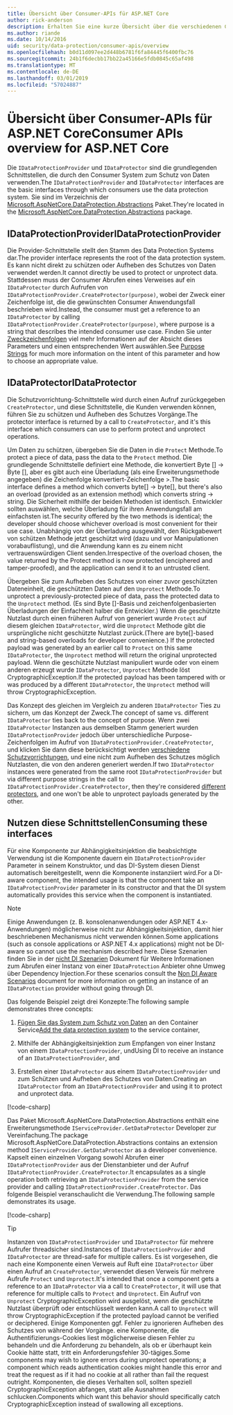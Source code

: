 ```yaml
---
title: Übersicht über Consumer-APIs für ASP.NET Core
author: rick-anderson
description: Erhalten Sie eine kurze Übersicht über die verschiedenen Consumer-APIs, die innerhalb der ASP.NET Core-Data-Protection-Bibliothek zur Verfügung.
ms.author: riande
ms.date: 10/14/2016
uid: security/data-protection/consumer-apis/overview
ms.openlocfilehash: b0d11d097ee2d448b6781f6fa84445f6400fbc76
ms.sourcegitcommit: 24b1f6decbb17bb22a45166e5fdb0845c65af498
ms.translationtype: MT
ms.contentlocale: de-DE
ms.lasthandoff: 03/01/2019
ms.locfileid: "57024887"
---
```

# <a name="consumer-apis-overview-for-aspnet-core"></a><span data-ttu-id="73db0-103">Übersicht über Consumer-APIs für ASP.NET Core</span><span class="sxs-lookup"><span data-stu-id="73db0-103">Consumer APIs overview for ASP.NET Core</span></span>

<span data-ttu-id="73db0-104">Die `IDataProtectionProvider` und `IDataProtector` sind die grundlegenden Schnittstellen, die durch den Consumer System zum Schutz von Daten verwenden.</span><span class="sxs-lookup"><span data-stu-id="73db0-104">The `IDataProtectionProvider` and `IDataProtector` interfaces are the basic interfaces through which consumers use the data protection system.</span></span> <span data-ttu-id="73db0-105">Sie sind im Verzeichnis der [Microsoft.AspNetCore.DataProtection.Abstractions](https://www.nuget.org/packages/Microsoft.AspNetCore.DataProtection.Abstractions/) Paket.</span><span class="sxs-lookup"><span data-stu-id="73db0-105">They're located in the [Microsoft.AspNetCore.DataProtection.Abstractions](https://www.nuget.org/packages/Microsoft.AspNetCore.DataProtection.Abstractions/) package.</span></span>

## <a name="idataprotectionprovider"></a><span data-ttu-id="73db0-106">IDataProtectionProvider</span><span class="sxs-lookup"><span data-stu-id="73db0-106">IDataProtectionProvider</span></span>

<span data-ttu-id="73db0-107">Die Provider-Schnittstelle stellt den Stamm des Data Protection Systems dar.</span><span class="sxs-lookup"><span data-stu-id="73db0-107">The provider interface represents the root of the data protection system.</span></span> <span data-ttu-id="73db0-108">Es kann nicht direkt zu schützen oder Aufheben des Schutzes von Daten verwendet werden.</span><span class="sxs-lookup"><span data-stu-id="73db0-108">It cannot directly be used to protect or unprotect data.</span></span> <span data-ttu-id="73db0-109">Stattdessen muss der Consumer Abrufen eines Verweises auf ein `IDataProtector` durch Aufrufen von `IDataProtectionProvider.CreateProtector(purpose)`, wobei der Zweck einer Zeichenfolge ist, die die gewünschten Consumer Anwendungsfall beschrieben wird.</span><span class="sxs-lookup"><span data-stu-id="73db0-109">Instead, the consumer must get a reference to an `IDataProtector` by calling `IDataProtectionProvider.CreateProtector(purpose)`, where purpose is a string that describes the intended consumer use case.</span></span> <span data-ttu-id="73db0-110">Finden Sie unter [Zweckzeichenfolgen](xref:security/data-protection/consumer-apis/purpose-strings) viel mehr Informationen auf der Absicht dieses Parameters und einen entsprechenden Wert auswählen.</span><span class="sxs-lookup"><span data-stu-id="73db0-110">See [Purpose Strings](xref:security/data-protection/consumer-apis/purpose-strings) for much more information on the intent of this parameter and how to choose an appropriate value.</span></span>

## <a name="idataprotector"></a><span data-ttu-id="73db0-111">IDataProtector</span><span class="sxs-lookup"><span data-stu-id="73db0-111">IDataProtector</span></span>

<span data-ttu-id="73db0-112">Die Schutzvorrichtung-Schnittstelle wird durch einen Aufruf zurückgegeben `CreateProtector`, und diese Schnittstelle, die Kunden verwenden können, führen Sie zu schützen und Aufheben des Schutzes Vorgänge.</span><span class="sxs-lookup"><span data-stu-id="73db0-112">The protector interface is returned by a call to `CreateProtector`, and it's this interface which consumers can use to perform protect and unprotect operations.</span></span>

<span data-ttu-id="73db0-113">Um Daten zu schützen, übergeben Sie die Daten in die `Protect` Methode.</span><span class="sxs-lookup"><span data-stu-id="73db0-113">To protect a piece of data, pass the data to the `Protect` method.</span></span> <span data-ttu-id="73db0-114">Die grundlegende Schnittstelle definiert eine Methode, die konvertiert Byte [] -> Byte [], aber es gibt auch eine Überladung (als eine Erweiterungsmethode angegeben) die Zeichenfolge konvertiert-Zeichenfolge >.</span><span class="sxs-lookup"><span data-stu-id="73db0-114">The basic interface defines a method which converts byte[] -> byte[], but there's also an overload (provided as an extension method) which converts string -> string.</span></span> <span data-ttu-id="73db0-115">Die Sicherheit mithilfe der beiden Methoden ist identisch. Entwickler sollten auswählen, welche Überladung für ihren Anwendungsfall am einfachsten ist.</span><span class="sxs-lookup"><span data-stu-id="73db0-115">The security offered by the two methods is identical; the developer should choose whichever overload is most convenient for their use case.</span></span> <span data-ttu-id="73db0-116">Unabhängig von der Überladung ausgewählt, den Rückgabewert von schützen Methode jetzt geschützt wird (dazu und vor Manipulationen vorabauflistung), und die Anwendung kann es zu einem nicht vertrauenswürdigen Client senden.</span><span class="sxs-lookup"><span data-stu-id="73db0-116">Irrespective of the overload chosen, the value returned by the Protect method is now protected (enciphered and tamper-proofed), and the application can send it to an untrusted client.</span></span>

<span data-ttu-id="73db0-117">Übergeben Sie zum Aufheben des Schutzes von einer zuvor geschützten Dateneinheit, die geschützten Daten auf den `Unprotect` Methode.</span><span class="sxs-lookup"><span data-stu-id="73db0-117">To unprotect a previously-protected piece of data, pass the protected data to the `Unprotect` method.</span></span> <span data-ttu-id="73db0-118">(Es sind Byte []-Basis und zeichenfolgenbasierten Überladungen der Einfachheit halber die Entwickler.) Wenn die geschützte Nutzlast durch einen früheren Aufruf von generiert wurde `Protect` auf diesem gleichen `IDataProtector`, wird die `Unprotect` Methode gibt die ursprüngliche nicht geschützte Nutzlast zurück.</span><span class="sxs-lookup"><span data-stu-id="73db0-118">(There are byte[]-based and string-based overloads for developer convenience.) If the protected payload was generated by an earlier call to `Protect` on this same `IDataProtector`, the `Unprotect` method will return the original unprotected payload.</span></span> <span data-ttu-id="73db0-119">Wenn die geschützte Nutzlast manipuliert wurde oder von einem anderen erzeugt wurde `IDataProtector`, `Unprotect` Methode löst CryptographicException.</span><span class="sxs-lookup"><span data-stu-id="73db0-119">If the protected payload has been tampered with or was produced by a different `IDataProtector`, the `Unprotect` method will throw CryptographicException.</span></span>

<span data-ttu-id="73db0-120">Das Konzept des gleichen im Vergleich zu anderen `IDataProtector` Ties zu sichern, um das Konzept der Zweck.</span><span class="sxs-lookup"><span data-stu-id="73db0-120">The concept of same vs. different `IDataProtector` ties back to the concept of purpose.</span></span> <span data-ttu-id="73db0-121">Wenn zwei `IDataProtector` Instanzen aus demselben Stamm generiert wurden `IDataProtectionProvider` jedoch über unterschiedliche Purpose-Zeichenfolgen im Aufruf von `IDataProtectionProvider.CreateProtector`, und klicken Sie dann diese berücksichtigt werden [verschiedene Schutzvorrichtungen](xref:security/data-protection/consumer-apis/purpose-strings), und eine nicht zum Aufheben des Schutzes möglich Nutzlasten, die von den anderen generiert werden.</span><span class="sxs-lookup"><span data-stu-id="73db0-121">If two `IDataProtector` instances were generated from the same root `IDataProtectionProvider` but via different purpose strings in the call to `IDataProtectionProvider.CreateProtector`, then they're considered [different protectors](xref:security/data-protection/consumer-apis/purpose-strings), and one won't be able to unprotect payloads generated by the other.</span></span>

## <a name="consuming-these-interfaces"></a><span data-ttu-id="73db0-122">Nutzen diese Schnittstellen</span><span class="sxs-lookup"><span data-stu-id="73db0-122">Consuming these interfaces</span></span>

<span data-ttu-id="73db0-123">Für eine Komponente zur Abhängigkeitsinjektion die beabsichtigte Verwendung ist die Komponente dauern ein `IDataProtectionProvider` Parameter in seinem Konstruktor, und das DI-System diesen Dienst automatisch bereitgestellt, wenn die Komponente instanziiert wird.</span><span class="sxs-lookup"><span data-stu-id="73db0-123">For a DI-aware component, the intended usage is that the component take an `IDataProtectionProvider` parameter in its constructor and that the DI system automatically provides this service when the component is instantiated.</span></span>

> [!NOTE]
> <span data-ttu-id="73db0-124">Einige Anwendungen (z. B. konsolenanwendungen oder ASP.NET 4.x-Anwendungen) möglicherweise nicht zur Abhängigkeitsinjektion, damit hier beschriebenen Mechanismus nicht verwenden können.</span><span class="sxs-lookup"><span data-stu-id="73db0-124">Some applications (such as console applications or ASP.NET 4.x applications) might not be DI-aware so cannot use the mechanism described here.</span></span> <span data-ttu-id="73db0-125">Diese Szenarien finden Sie in der [nicht DI Szenarien](xref:security/data-protection/configuration/non-di-scenarios) Dokument für Weitere Informationen zum Abrufen einer Instanz von einer `IDataProtection` Anbieter ohne Umweg über Dependency Injection.</span><span class="sxs-lookup"><span data-stu-id="73db0-125">For these scenarios consult the [Non DI Aware Scenarios](xref:security/data-protection/configuration/non-di-scenarios) document for more information on getting an instance of an `IDataProtection` provider without going through DI.</span></span>

<span data-ttu-id="73db0-126">Das folgende Beispiel zeigt drei Konzepte:</span><span class="sxs-lookup"><span data-stu-id="73db0-126">The following sample demonstrates three concepts:</span></span>

1. <span data-ttu-id="73db0-127">[Fügen Sie das System zum Schutz von Daten](xref:security/data-protection/configuration/overview) an den Container Service</span><span class="sxs-lookup"><span data-stu-id="73db0-127">[Add the data protection system](xref:security/data-protection/configuration/overview) to the service container,</span></span>

2. <span data-ttu-id="73db0-128">Mithilfe der Abhängigkeitsinjektion zum Empfangen von einer Instanz von einem `IDataProtectionProvider`, und</span><span class="sxs-lookup"><span data-stu-id="73db0-128">Using DI to receive an instance of an `IDataProtectionProvider`, and</span></span>

3. <span data-ttu-id="73db0-129">Erstellen einer `IDataProtector` aus einem `IDataProtectionProvider` und zum Schützen und Aufheben des Schutzes von Daten.</span><span class="sxs-lookup"><span data-stu-id="73db0-129">Creating an `IDataProtector` from an `IDataProtectionProvider` and using it to protect and unprotect data.</span></span>

[!code-csharp[](../using-data-protection/samples/protectunprotect.cs?highlight=26,34,35,36,37,38,39,40)]

<span data-ttu-id="73db0-130">Das Paket Microsoft.AspNetCore.DataProtection.Abstractions enthält eine Erweiterungsmethode `IServiceProvider.GetDataProtector` Developer zur Vereinfachung.</span><span class="sxs-lookup"><span data-stu-id="73db0-130">The package Microsoft.AspNetCore.DataProtection.Abstractions contains an extension method `IServiceProvider.GetDataProtector` as a developer convenience.</span></span> <span data-ttu-id="73db0-131">Kapselt einen einzelnen Vorgang sowohl Abrufen einer `IDataProtectionProvider` aus der Dienstanbieter und der Aufruf `IDataProtectionProvider.CreateProtector`.</span><span class="sxs-lookup"><span data-stu-id="73db0-131">It encapsulates as a single operation both retrieving an `IDataProtectionProvider` from the service provider and calling `IDataProtectionProvider.CreateProtector`.</span></span> <span data-ttu-id="73db0-132">Das folgende Beispiel veranschaulicht die Verwendung.</span><span class="sxs-lookup"><span data-stu-id="73db0-132">The following sample demonstrates its usage.</span></span>

[!code-csharp[](./overview/samples/getdataprotector.cs?highlight=15)]

>[!TIP]
> <span data-ttu-id="73db0-133">Instanzen von `IDataProtectionProvider` und `IDataProtector` für mehrere Aufrufer threadsicher sind.</span><span class="sxs-lookup"><span data-stu-id="73db0-133">Instances of `IDataProtectionProvider` and `IDataProtector` are thread-safe for multiple callers.</span></span> <span data-ttu-id="73db0-134">Es ist vorgesehen, die nach eine Komponente einen Verweis auf Ruft eine `IDataProtector` über einen Aufruf an `CreateProtector`, verwendet diesen Verweis für mehrere Aufrufe `Protect` und `Unprotect`.</span><span class="sxs-lookup"><span data-stu-id="73db0-134">It's intended that once a component gets a reference to an `IDataProtector` via a call to `CreateProtector`, it will use that reference for multiple calls to `Protect` and `Unprotect`.</span></span> <span data-ttu-id="73db0-135">Ein Aufruf von `Unprotect` CryptographicException wird ausgelöst, wenn die geschützte Nutzlast überprüft oder entschlüsselt werden kann.</span><span class="sxs-lookup"><span data-stu-id="73db0-135">A call to `Unprotect` will throw CryptographicException if the protected payload cannot be verified or deciphered.</span></span> <span data-ttu-id="73db0-136">Einige Komponenten ggf. Fehler zu ignorieren Aufheben des Schutzes von während der Vorgänge. eine Komponente, die Authentifizierungs-Cookies liest möglicherweise diesen Fehler zu behandeln und die Anforderung zu behandeln, als ob er überhaupt kein Cookie hätte statt, tritt ein Anforderungsfehler 30-tägiges.</span><span class="sxs-lookup"><span data-stu-id="73db0-136">Some components may wish to ignore errors during unprotect operations; a component which reads authentication cookies might handle this error and treat the request as if it had no cookie at all rather than fail the request outright.</span></span> <span data-ttu-id="73db0-137">Komponenten, die dieses Verhalten soll, sollten speziell CryptographicException abfangen, statt alle Ausnahmen schlucken.</span><span class="sxs-lookup"><span data-stu-id="73db0-137">Components which want this behavior should specifically catch CryptographicException instead of swallowing all exceptions.</span></span>
